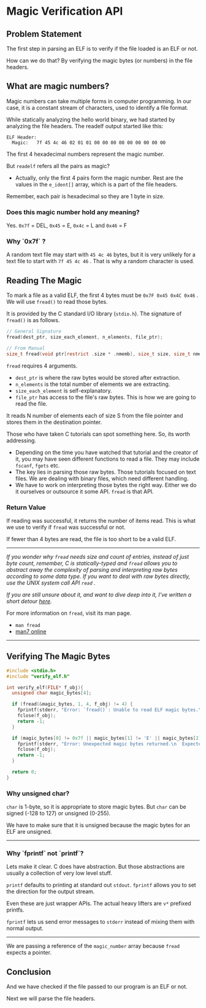 # Magic Verification API

## Problem Statement

The first step in parsing an ELF is to verify if the file loaded is an ELF or not.

How can we do that? By verifying the magic bytes (or numbers) in the file headers.

## What are magic numbers?

Magic numbers can take multiple forms in computer programming. In our case, it is a constant stream of characters, used to identify a file format.

While statically analyzing the hello world binary, we had started by analyzing the file headers. The readelf output started like this:

```
ELF Header:
  Magic:   7f 45 4c 46 02 01 01 00 00 00 00 00 00 00 00 00
```

The first 4 hexadecimal numbers represent the magic number.

But `readelf` refers all the pairs as magic?

* Actually, only the first 4 pairs form the magic number. Rest are the values in the `e_ident[]` array, which is a part of the file headers.

Remember, each pair is hexadecimal so they are 1 byte in size.

### Does this magic number hold any meaning?

Yes. `0x7f` = DEL, `0x45` = E, `0x4c` = L and `0x46` = F

### Why \`0x7f\` ?

A random text file may start with `45 4c 46` bytes, but it is very unlikely for a text file to start with `7f 45 4c 46` . That is why a random character is used.

## Reading The Magic

To mark a file as a valid ELF, the first 4 bytes must be `0x7F 0x45 0x4C 0x46` . We will use `fread()` to read those bytes.

It is provided by the C standard I/O library (`stdio.h`). The signature of `fread()` is as follows.

```c
// General Signature
fread(dest_ptr, size_each_element, n_elements, file_ptr);

// From Manual
size_t fread(void ptr[restrict .size * .nmemb], size_t size, size_t nmemb, FILE *restrict stream);
```

`fread` requires 4 arguments.

* `dest_ptr` is where the raw bytes would be stored after extraction.
* `n_elements` is the total number of elements we are extracting.
* `size_each_element` is self-explanatory.
* `file_ptr` has access to the file's raw bytes. This is how we are going to read the file.

It reads N number of elements each of size S from the file pointer and stores them in the destination pointer.

Those who have taken C tutorials can spot something here. So, its worth addressing.

* Depending on the time you have watched that tutorial and the creator of it, you may have seen different functions to read a file. They may include `fscanf`, `fgets` etc.
* The key lies in parsing those raw bytes. Those tutorials focused on text files. We are dealing with binary files, which need different handling.
* We have to work on interpreting those bytes the right way. Either we do it ourselves or outsource it some API. `fread` is that API.

### Return Value

If reading was successful, it returns the number of items read. This is what we use to verify if `fread` was successful or not.

If fewer than 4 bytes are read, the file is too short to be a valid ELF.

***

_If you wonder why `fread` needs size and count of entries, instead of just byte count, remember, C is statically-typed and `fread` allows you to abstract away the complexity of parsing and interpreting raw bytes according to some data type. If you want to deal with raw bytes directly, use the UNIX system call API `read` ._

_If you are still unsure about it, and want to dive deep into it, I've written a short detour_ [_here_](https://ankuragrawal.gitbook.io/home/~/revisions/lowdzHlD13Xe1P8sFUmd/low-level-detours/why-c-is-statically-typed)_._

For more information on `fread`, visit its man page.

* `man fread`&#x20;
* [man7 online](https://man7.org/linux/man-pages/man3/fread.3.html)

***

## Verifying The Magic Bytes

```c
#include <stdio.h>
#include "verify_elf.h"

int verify_elf(FILE* f_obj){
  unsigned char magic_bytes[4];

  if (fread(&magic_bytes, 1, 4, f_obj) != 4) {
    fprintf(stderr, "Error: `fread()`: Unable to read ELF magic bytes.\n");
    fclose(f_obj);
    return -1;
  }

  if (magic_bytes[0] != 0x7f || magic_bytes[1] != 'E' || magic_bytes[2] != 'L' || magic_bytes[3] != 'F'){
    fprintf(stderr, "Error: Unexpected magic bytes returned.\n  Expected: `0x7F, E, L, F`\n  Found: %02X, %02X, %02X, %02X\n", magic_bytes[0], magic_bytes[1], magic_bytes[2], magic_bytes[3]);
    fclose(f_obj);
    return -1;
  }

  return 0;
}
```

### Why unsigned char?

`char` is 1-byte, so it is appropriate to store magic bytes. But `char` can be signed (-128 to 127) or unsigned (0-255).&#x20;

We have to make sure that it is unsigned because the magic bytes for an ELF are unsigned.

***

### Why \`fprintf\` not \`printf\`?

Lets make it clear. C does have abstraction. But those abstractions are usually a collection of very low level stuff.

`printf` defaults to printing at standard out `stdout`. `fprintf` allows you to set the direction for the output stream.

Even these are just wrapper APIs. The actual heavy lifters are `v*` prefixed printfs.

`fprintf` lets us send error messages to `stderr` instead of mixing them with normal output.

***

We are passing a reference of the `magic_number` array because `fread` expects a pointer.

## Conclusion

And we have checked if the file passed to our program is an ELF or not.

Next we will parse the file headers.
